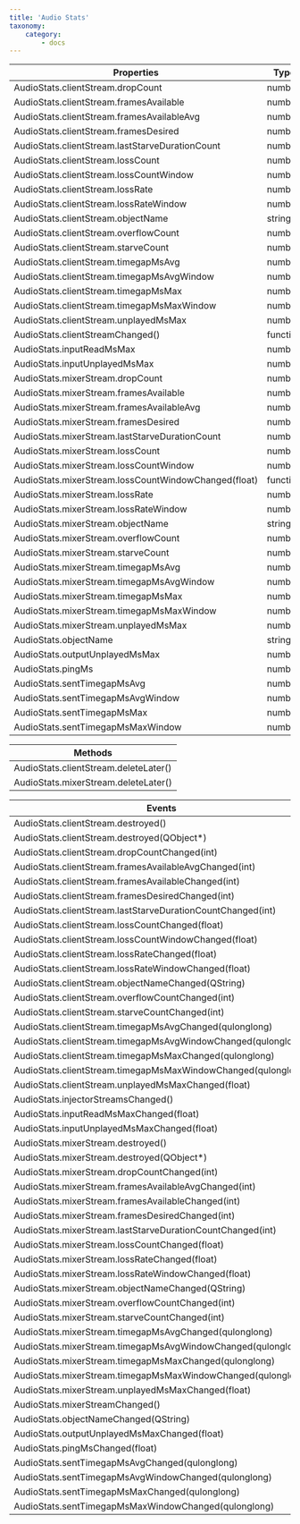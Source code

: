 ```yaml
---
title: 'Audio Stats'
taxonomy:
    category:
        - docs
---
```


| Properties                               | Type     | Description |
| ---------------------------------------- | -------- | ----------- |
| AudioStats.clientStream.dropCount        | number   |             |
| AudioStats.clientStream.framesAvailable  | number   |             |
| AudioStats.clientStream.framesAvailableAvg | number   |             |
| AudioStats.clientStream.framesDesired    | number   |             |
| AudioStats.clientStream.lastStarveDurationCount | number   |             |
| AudioStats.clientStream.lossCount        | number   |             |
| AudioStats.clientStream.lossCountWindow  | number   |             |
| AudioStats.clientStream.lossRate         | number   |             |
| AudioStats.clientStream.lossRateWindow   | number   |             |
| AudioStats.clientStream.objectName       | string   |             |
| AudioStats.clientStream.overflowCount    | number   |             |
| AudioStats.clientStream.starveCount      | number   |             |
| AudioStats.clientStream.timegapMsAvg     | number   |             |
| AudioStats.clientStream.timegapMsAvgWindow | number   |             |
| AudioStats.clientStream.timegapMsMax     | number   |             |
| AudioStats.clientStream.timegapMsMaxWindow | number   |             |
| AudioStats.clientStream.unplayedMsMax    | number   |             |
| AudioStats.clientStreamChanged()         | function |             |
| AudioStats.inputReadMsMax                | number   |             |
| AudioStats.inputUnplayedMsMax            | number   |             |
| AudioStats.mixerStream.dropCount         | number   |             |
| AudioStats.mixerStream.framesAvailable   | number   |             |
| AudioStats.mixerStream.framesAvailableAvg | number   |             |
| AudioStats.mixerStream.framesDesired     | number   |             |
| AudioStats.mixerStream.lastStarveDurationCount | number   |             |
| AudioStats.mixerStream.lossCount         | number   |             |
| AudioStats.mixerStream.lossCountWindow   | number   |             |
| AudioStats.mixerStream.lossCountWindowChanged(float) | function |             |
| AudioStats.mixerStream.lossRate          | number   |             |
| AudioStats.mixerStream.lossRateWindow    | number   |             |
| AudioStats.mixerStream.objectName        | string   |             |
| AudioStats.mixerStream.overflowCount     | number   |             |
| AudioStats.mixerStream.starveCount       | number   |             |
| AudioStats.mixerStream.timegapMsAvg      | number   |             |
| AudioStats.mixerStream.timegapMsAvgWindow | number   |             |
| AudioStats.mixerStream.timegapMsMax      | number   |             |
| AudioStats.mixerStream.timegapMsMaxWindow | number   |             |
| AudioStats.mixerStream.unplayedMsMax     | number   |             |
| AudioStats.objectName                    | string   |             |
| AudioStats.outputUnplayedMsMax           | number   |             |
| AudioStats.pingMs                        | number   |             |
| AudioStats.sentTimegapMsAvg              | number   |             |
| AudioStats.sentTimegapMsAvgWindow        | number   |             |
| AudioStats.sentTimegapMsMax              | number   |             |
| AudioStats.sentTimegapMsMaxWindow        | number   |             |



| Methods                               |
| ------------------------------------- |
| AudioStats.clientStream.deleteLater() |
| AudioStats.mixerStream.deleteLater()  |



| Events                                   |
| ---------------------------------------- |
| AudioStats.clientStream.destroyed()      |
| AudioStats.clientStream.destroyed(QObject*) |
| AudioStats.clientStream.dropCountChanged(int) |
| AudioStats.clientStream.framesAvailableAvgChanged(int) |
| AudioStats.clientStream.framesAvailableChanged(int) |
| AudioStats.clientStream.framesDesiredChanged(int) |
| AudioStats.clientStream.lastStarveDurationCountChanged(int) |
| AudioStats.clientStream.lossCountChanged(float) |
| AudioStats.clientStream.lossCountWindowChanged(float) |
| AudioStats.clientStream.lossRateChanged(float) |
| AudioStats.clientStream.lossRateWindowChanged(float) |
| AudioStats.clientStream.objectNameChanged(QString) |
| AudioStats.clientStream.overflowCountChanged(int) |
| AudioStats.clientStream.starveCountChanged(int) |
| AudioStats.clientStream.timegapMsAvgChanged(qulonglong) |
| AudioStats.clientStream.timegapMsAvgWindowChanged(qulonglong) |
| AudioStats.clientStream.timegapMsMaxChanged(qulonglong) |
| AudioStats.clientStream.timegapMsMaxWindowChanged(qulonglong) |
| AudioStats.clientStream.unplayedMsMaxChanged(float) |
| AudioStats.injectorStreamsChanged()      |
| AudioStats.inputReadMsMaxChanged(float)  |
| AudioStats.inputUnplayedMsMaxChanged(float) |
| AudioStats.mixerStream.destroyed()       |
| AudioStats.mixerStream.destroyed(QObject*) |
| AudioStats.mixerStream.dropCountChanged(int) |
| AudioStats.mixerStream.framesAvailableAvgChanged(int) |
| AudioStats.mixerStream.framesAvailableChanged(int) |
| AudioStats.mixerStream.framesDesiredChanged(int) |
| AudioStats.mixerStream.lastStarveDurationCountChanged(int) |
| AudioStats.mixerStream.lossCountChanged(float) |
| AudioStats.mixerStream.lossRateChanged(float) |
| AudioStats.mixerStream.lossRateWindowChanged(float) |
| AudioStats.mixerStream.objectNameChanged(QString) |
| AudioStats.mixerStream.overflowCountChanged(int) |
| AudioStats.mixerStream.starveCountChanged(int) |
| AudioStats.mixerStream.timegapMsAvgChanged(qulonglong) |
| AudioStats.mixerStream.timegapMsAvgWindowChanged(qulonglong) |
| AudioStats.mixerStream.timegapMsMaxChanged(qulonglong) |
| AudioStats.mixerStream.timegapMsMaxWindowChanged(qulonglong) |
| AudioStats.mixerStream.unplayedMsMaxChanged(float) |
| AudioStats.mixerStreamChanged()          |
| AudioStats.objectNameChanged(QString)    |
| AudioStats.outputUnplayedMsMaxChanged(float) |
| AudioStats.pingMsChanged(float)          |
| AudioStats.sentTimegapMsAvgChanged(qulonglong) |
| AudioStats.sentTimegapMsAvgWindowChanged(qulonglong) |
| AudioStats.sentTimegapMsMaxChanged(qulonglong) |
| AudioStats.sentTimegapMsMaxWindowChanged(qulonglong) |
